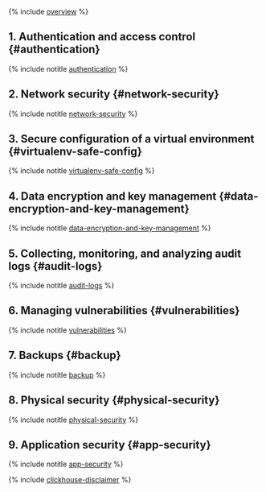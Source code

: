 {% include [overview](../../_includes/security/standard/overview.md) %}

## 1. Authentication and access control {#authentication}

{% include notitle [authentication](../../_includes/security/standard/authentication.md) %}

## 2. Network security {#network-security}

{% include notitle [network-security](../../_includes/security/standard/network-security.md) %}

## 3. Secure configuration of a virtual environment {#virtualenv-safe-config}

{% include notitle [virtualenv-safe-config](../../_includes/security/standard/virtualenv-safe-config.md) %}

## 4. Data encryption and key management {#data-encryption-and-key-management}

{% include notitle [data-encryption-and-key-management](../../_includes/security/standard/encryption.md) %}

## 5. Collecting, monitoring, and analyzing audit logs {#audit-logs}

{% include notitle [audit-logs](../../_includes/security/standard/audit-logs.md) %}

## 6. Managing vulnerabilities {#vulnerabilities}

{% include notitle [vulnerabilities](../../_includes/security/standard/vulnerabilities.md) %}

## 7. Backups {#backup}

{% include notitle [backup](../../_includes/security/standard/backup.md) %}


## 8. Physical security {#physical-security}

{% include notitle [physical-security](../../_includes/security/standard/physical-security.md) %}

## 9. Application security {#app-security}

{% include notitle [app-security](../../_includes/security/standard/app-security.md) %}


{% include [clickhouse-disclaimer](../../_includes/clickhouse-disclaimer.md) %}